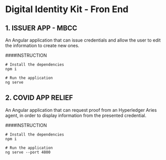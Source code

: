 # Digital Identity Kit - Fron End

## 1. ISSUER APP - MBCC
An Angular application that can issue credentials and allow the user to edit the information to create new ones. 

####INSTRUCTION
```
# Install the dependencies
npm i

# Run the application
ng serve
```

## 2. COVID APP RELIEF
An Angular application that can request proof from an Hyperledger Aries agent, in order to display information from the presented credential. 

####INSTRUCTION
```
# Install the dependencies
npm i

# Run the application
ng serve --port 4800
```